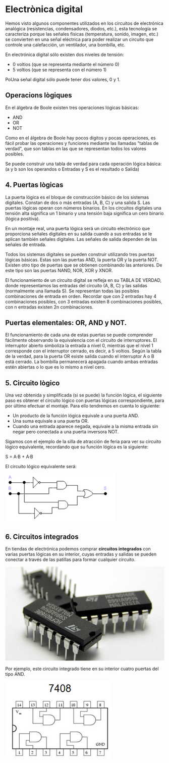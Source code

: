 # Electrònica digital

Hemos visto algunos componentes utilizados en los circuitos de electrónica analógica (resistencias, condensadores, diodos, etc.), esta tecnología se caracteriza porque las señales físicas (temperatura, sonido, imagen, etc.) se convierten en una señal eléctrica para poder realizar un circuito que controle una calefacción, un ventilador, una bombilla, etc.

En electrónica digital sólo existen dos niveles de tensión:

- 0 voltios (que se representa mediante el número 0)
- 5 voltios (que se representa con el número 1)

PoUna señal digital sólo puede tener dos valores, 0 y 1.

## Operacions lògiques

En el álgebra de Boole existen tres operaciones lógicas básicas:

- AND
- OR
- NOT

Como en el álgebra de Boole hay pocos dígitos y pocas operaciones, es fácil probar las operaciones y funciones mediante las llamadas "tablas de verdad", que son tablas en las que se representan todos los valores posibles.

Se puede construir una tabla de verdad para cada operación lógica básica: (a y b son los operandos o Entradas y S es el resultado o Salida)

## 4. Puertas lògicas

La puerta lógica es el bloque de construcción básico de los sistemas digitales. Constan de
dos o más entradas (A, B, C) y una salida S. Las puertas lógicas operan con números binarios. En los
circuitos digitales una tensión alta significa un 1 binario y una tensión baja significa un cero binario
(lógica positiva).

En un montaje real, una puerta lógica será un circuito electrónico que proporciona señales
digitales en su salida cuando a sus entradas se le aplican también señales digitales. Las señales de
salida dependen de las señales de entrada.

Todos los sistemas digitales se pueden construir utilizando tres puertas lógicas básicas.
Estas son las puertas AND, la puerta OR y la puerta NOT.
Existen otro tipo de puertas que se obtienen combinando las anteriores. De este tipo son las
puertas NAND, NOR, XOR y XNOR.

El funcionamiento de un circuito digital se refleja en su TABLA DE VERDAD, donde
representamos las entradas del circuito (A, B, C) y las salidas (normalmente una llamada S).
Se representan todas las posibles combinaciones de entrada en orden. Recordar que con 2
entradas hay 4 combinaciones posibles, con 3 entradas existen 8 combinaciones posibles, con n
entradas existen 2n combinaciones.

## Puertas elementales: OR, AND y NOT.

El funcionamiento de cada una de estas puertas se puede comprender fácilmente observando la
equivalencia con el circuito de interruptores. El interruptor abierto simboliza la entrada a nivel 0,
mientras que el nivel 1 corresponde con el interruptor cerrado, es decir, a 5 voltios.
Según la tabla de la verdad, para la puerta OR existe salida cuando el interruptor A o B está
cerrado. La bombilla permanecerá apagada cuando ambas entradas estén abiertas o lo que es lo
mismo a nivel cero.

## 5. Circuito lògico

Una vez obtenida y simplificada (si se puede) la función lógica, el siguiente paso es obtener el
circuito lógico con puertas lógicas correspondiente, para por último efectuar el montaje. Para ello
tendremos en cuenta lo siguiente:

- Un producto de la función lógica equivale a una puerta AND.
- Una suma equivale a una puerta OR.
- Cuando una entrada aparece negada, equivale a la misma entrada sin negar pero conectada a
una puerta inversora NOT.

Sigamos con el ejemplo de la silla de atracción de feria para ver su circuito lógico equivalente,
recordando que su función lógica es la siguiente:

S = A·B + A·B

El circuito lógico equivalente será:

![imagen](img/2022-12-21-09-24-47.png)

## 6. Circuitos integrados

En tiendas de electrónica podemos comprar **circuitos integrados** con varias puertas lógicas en su interior, cuyas entradas y salidas se pueden conectar a través de las patillas para formar cualquier circuito.

![](img/2023-01-07-16-24-12.png)

Por ejemplo, este circuito integrado tiene en su interior cuatro puertas del tipo AND.

![](img/2023-01-07-16-24-44.png)